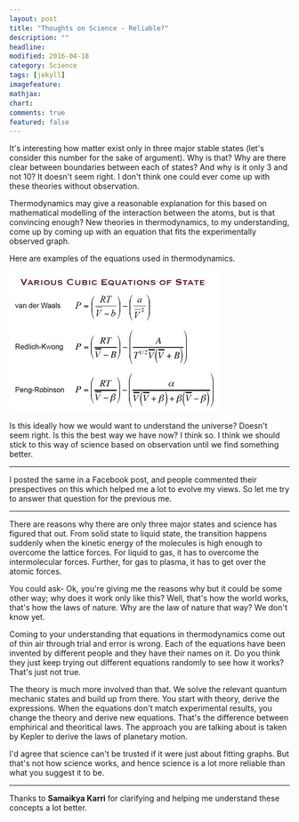 ```yaml
---
layout: post
title: "Thoughts on Science - Reliable?"
description: ""
headline: 
modified: 2016-04-18
category: Science
tags: [jekyll]
imagefeature: 
mathjax: 
chart: 
comments: true
featured: false
---
```


It's interesting how matter exist only in three major stable states (let's consider this number for the sake of argument). Why is that? Why are there clear between boundaries between each of states? And why is it only 3 and not 10? It doesn't seem right. I don't think one could ever come up with these theories without observation.

Thermodynamics may give a reasonable explanation for this based on mathematical modelling of the interaction between the atoms, but is that convincing enough? New theories in thermodynamics, to my understanding, come up by coming up with an equation that fits the experimentally observed graph. 

Here are examples of the equations used in thermodynamics.

![Image](/images/blog/science-1.jpg)

Is this ideally how we would want to understand the universe? Doesn't seem right. Is this the best way we have now? I think so. I think we should stick to this way of science based on observation until we find something better.

-----

I posted the same in a Facebook post, and people commented their prespectives on this which helped me a lot to evolve my views. So let me try to answer that question for the previous me.

-----

There are reasons why there are only three major states and science has figured that out. From solid state to liquid state, the transition happens suddenly when the kinetic energy of the molecules is high enough to overcome the lattice forces. For liquid to gas, it has to overcome the intermolecular forces. Further, for gas to plasma, it has to get over the atomic forces. 

You could ask- Ok, you're giving me the reasons why but it could be some other way; why does it work only like this? Well, that's how the world works, that's how the laws of nature. Why are the law of nature that way? We don't know yet. 

Coming to your understanding that equations in thermodynamics come out of thin air through trial and error is wrong. Each of the equations have been invented by different people and they have their names on it. Do you think they just keep trying out different equations randomly to see how it works? That's just not true.

The theory is much more involved than that. We solve the relevant quantum mechanic states and build up from there. You start with theory, derive the expressions. When the equations don't match experimental results, you change the theory and derive new equations. That's the difference between emphirical and theoritical laws. The approach you are talking about is taken by Kepler to derive the laws of planetary motion.

I'd agree that science can't be trusted if it were just about fitting graphs. But that's not how science works, and hence science is a lot more reliable than what you suggest it to be. 

-----

Thanks to **Samaikya Karri** for clarifying and helping me understand these concepts a lot better.